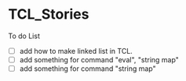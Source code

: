 # TCL_Stories

To do List 

- [ ] add how to make linked list in TCL.
- [ ] add something for command "eval", "string map"
- [ ] add something for command "string map"